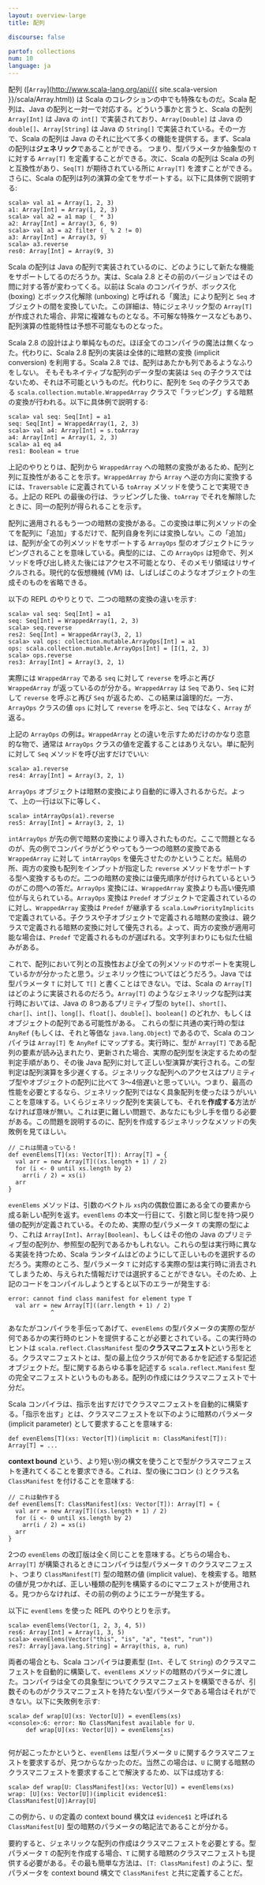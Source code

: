 ```yaml
---
layout: overview-large
title: 配列

discourse: false

partof: collections
num: 10
language: ja
---
```


配列 ([`Array`](http://www.scala-lang.org/api/{{ site.scala-version }}/scala/Array.html)) は Scala のコレクションの中でも特殊なものだ。Scala 配列は、Java の配列と一対一で対応する。どういう事かと言うと、Scala の配列 `Array[Int]` は Java の `int[]` で実装されており、`Array[Double]` は Java の `double[]`、`Array[String]` は Java の `String[]` で実装されている。その一方で、Scala の配列は Java のそれに比べて多くの機能を提供する。まず、Scala の配列は**ジェネリック**であることができる。 つまり、型パラメータか抽象型の `T` に対する `Array[T]` を定義することができる。次に、Scala の配列は Scala の列と互換性があり、`Seq[T]` が期待されている所に `Array[T]` を渡すことができる。さらに、Scala の配列は列の演算の全てをサポートする。以下に具体例で説明する:

    scala> val a1 = Array(1, 2, 3)
    a1: Array[Int] = Array(1, 2, 3)
    scala> val a2 = a1 map (_ * 3)
    a2: Array[Int] = Array(3, 6, 9)
    scala> val a3 = a2 filter (_ % 2 != 0)
    a3: Array[Int] = Array(3, 9)
    scala> a3.reverse
    res0: Array[Int] = Array(9, 3)

Scala の配列は Java の配列で実装されているのに、どのようにして新たな機能をサポートしてるのだろうか。実は、Scala 2.8 とその前のバージョンではその問に対する答が変わってくる。以前は Scala のコンパイラが、ボックス化 (boxing) とボックス化解除 (unboxing) と呼ばれる「魔法」により配列と `Seq` オブジェクトの間を変換していた。この詳細は、特にジェネリック型の `Array[T]` が作成された場合、非常に複雑なものとなる。不可解な特殊ケースなどもあり、配列演算の性能特性は予想不可能なものとなった。

Scala 2.8 の設計はより単純なものだ。ほぼ全てのコンパイラの魔法は無くなった。代わりに、Scala 2.8 配列の実装は全体的に暗黙の変換 (implicit conversion) を利用する。Scala 2.8 では、配列はあたかも列であるようなふりをしない。 そもそもネイティブな配列のデータ型の実装は `Seq` の子クラスではないため、それは不可能というものだ。代わりに、配列を `Seq` の子クラスである `scala.collection.mutable.WrappedArray` クラスで「ラッピング」する暗黙の変換が行われる。以下に具体例で説明する:

    scala> val seq: Seq[Int] = a1
    seq: Seq[Int] = WrappedArray(1, 2, 3)
    scala> val a4: Array[Int] = s.toArray
    a4: Array[Int] = Array(1, 2, 3)
    scala> a1 eq a4
    res1: Boolean = true

上記のやりとりは、配列から `WrappedArray` への暗黙の変換があるため、配列と列に互換性があることを示す。`WrappedArray` から `Array` へ逆の方向に変換するには、`Traversable` に定義されている `toArray` メソッドを使うことで実現できる。上記の REPL の最後の行は、ラッピングした後、`toArray` でそれを解除したときに、同一の配列が得られることを示す。

配列に適用されるもう一つの暗黙の変換がある。この変換は単に列メソッドの全てを配列に「追加」するだけで、配列自身を列には変換しない。この「追加」は、配列が全ての列メソッドをサポートする `ArrayOps` 型のオブジェクトにラッピングされることを意味している。典型的には、この `ArrayOps` は短命で、列メソッドを呼び出し終えた後にはアクセス不可能となり、そのメモリ領域はリサイクルされる。現代的な仮想機械 (VM) は、しばしばこのようなオブジェクトの生成そのものを省略できる。

以下の REPL のやりとりで、二つの暗黙の変換の違いを示す:

    scala> val seq: Seq[Int] = a1
    seq: Seq[Int] = WrappedArray(1, 2, 3)
    scala> seq.reverse
    res2: Seq[Int] = WrappedArray(3, 2, 1)
    scala> val ops: collection.mutable.ArrayOps[Int] = a1
    ops: scala.collection.mutable.ArrayOps[Int] = [I(1, 2, 3)
    scala> ops.reverse
    res3: Array[Int] = Array(3, 2, 1)

実際には `WrappedArray` である `seq` に対して `reverse` を呼ぶと再び `WrappedArray` が返っているのが分かる。`WrappedArray` は `Seq` であり、`Seq` に対して `reverse` を呼ぶと再び `Seq` が返るため、この結果は論理的だ。一方、`ArrayOps` クラスの値 `ops` に対して `reverse` を呼ぶと、`Seq` ではなく、`Array` が返る。

上記の `ArrayOps` の例は。`WrappedArray` との違いを示すためだけのかなり恣意的な物で、通常は `ArrayOps` クラスの値を定義することはありえない。単に配列に対して `Seq` メソッドを呼び出すだけでいい:

    scala> a1.reverse
    res4: Array[Int] = Array(3, 2, 1)

`ArrayOps` オブジェクトは暗黙の変換により自動的に導入されるからだ。よって、上の一行は以下に等しく、

    scala> intArrayOps(a1).reverse
    res5: Array[Int] = Array(3, 2, 1)

`intArrayOps` が先の例で暗黙の変換により導入されたものだ。ここで問題となるのが、先の例でコンパイラがどうやってもう一つの暗黙の変換である `WrappedArray` に対して `intArrayOps` を優先させたのかということだ。結局の所、両方の変換も配列をインプットが指定した `reverse` メソッドをサポートする型へ変換するものだ。二つの暗黙の変換には優先順序が付けられているというのがこの問への答だ。`ArrayOps` 変換には、`WrappedArray` 変換よりも高い優先順位が与えられている。`ArrayOps` 変換は `Predef` オブジェクトで定義されているのに対し、`WrappedArray` 変換は
`Predef` が継承する `scala.LowPriorityImplicits` で定義されている。子クラスや子オブジェクトで定義される暗黙の変換は、親クラスで定義される暗黙の変換に対して優先される。よって、両方の変換が適用可能な場合は、`Predef`
で定義されるものが選ばれる。文字列まわりにも似た仕組みがある。

これで、配列において列との互換性および全ての列メソッドのサポートを実現しているかが分かったと思う。ジェネリック性についてはどうだろう。Java では型パラメータ `T` に対して `T[]` と書くことはできない。では、Scala の `Array[T]` はどのように実装されるのだろう。`Array[T]` のようなジェネリックな配列は実行時においては、Java の 8つあるプリミティブ型の
`byte[]`、`short[]`、`char[]`、`int[]`、`long[]`、`float[]`、`double[]`、`boolean[]` のどれか、もしくはオブジェクトの配列である可能性がある。 これらの型に共通の実行時の型は `AnyRef` (もしくは、それと等価な `java.lang.Object`) であるので、Scala のコンパイラは `Array[T]` を `AnyRef` にマップする。実行時に、型が `Array[T]` である配列の要素が読み込まれたり、更新された場合、実際の配列型を決定するための型判定手順があり、その後 Java 配列に対して正しい型演算が実行される。この型判定は配列演算を多少遅くする。ジェネリックな配列へのアクセスはプリミティブ型やオブジェクトの配列に比べて 3〜4倍遅いと思っていい。つまり、最高の性能を必要とするなら、ジェネリック配列ではなく具象配列を使ったほうがいいことを意味する。いくらジェネリック配列を実装しても、それを**作成する**方法がなければ意味が無い。これは更に難しい問題で、あなたにも少し手を借りる必要がある。この問題を説明するのに、配列を作成するジェネリックなメソッドの失敗例を見てほしい。

    // これは間違っている！
    def evenElems[T](xs: Vector[T]): Array[T] = {
      val arr = new Array[T]((xs.length + 1) / 2)
      for (i <- 0 until xs.length by 2)
        arr(i / 2) = xs(i)
      arr
    }

`evenElems` メソッドは、引数のベクトル `xs`内の偶数位置にある全ての要素から成る新しい配列を返す。`evenElems` の本文一行目にて、引数と同じ型を持つ戻り値の配列が定義されている。そのため、実際の型パラメータ `T` の実際の型により、これは `Array[Int]`、`Array[Boolean]`、もしくはその他の Java のプリミティブ型の配列か、参照型の配列であるかもしれない。これらの型は実行時に異なる実装を持つため、Scala ランタイムはどのようにして正しいものを選択するのだろう。実際のところ、型パラメータ `T` に対応する実際の型は実行時に消去されてしまうため、与えられた情報だけでは選択することができない。そのため、上記のコードをコンパイルしようとすると以下のエラーが発生する:

    error: cannot find class manifest for element type T
      val arr = new Array[T]((arr.length + 1) / 2)
                ^

あなたがコンパイラを手伝ってあげて、`evenElems` の型パタメータの実際の型が何であるかの実行時のヒントを提供することが必要とされている。この実行時のヒントは `scala.reflect.ClassManifest`
型の**クラスマニフェスト**という形をとる。クラスマニフェストとは、型の最上位クラスが何であるかを記述する型記述オブジェクトだ。型に関するあらゆる事を記述する `scala.reflect.Manifest` 型の完全マニフェストというものもある。配列の作成にはクラスマニフェストで十分だ。

Scala コンパイラは、指示を出すだけでクラスマニフェストを自動的に構築する。「指示を出す」とは、クラスマニフェストを以下のように暗黙のパラメータ (implicit parameter) として要求することを意味する:

    def evenElems[T](xs: Vector[T])(implicit m: ClassManifest[T]): Array[T] = ...

**context bound** という、より短い別の構文を使うことで型がクラスマニフェストを連れてくることを要求できる。これは、型の後にコロン (:) とクラス名 `ClassManifest` を付けることを意味する:

    // これは動作する
    def evenElems[T: ClassManifest](xs: Vector[T]): Array[T] = {
      val arr = new Array[T]((xs.length + 1) / 2)
      for (i <- 0 until xs.length by 2)
        arr(i / 2) = xs(i)
      arr
    }

2つの `evenElems` の改訂版は全く同じことを意味する。どちらの場合も、`Array[T]` が構築されるときにコンパイラは型パラメータ `T` のクラスマニフェスト、つまり `ClassManifest[T]` 型の暗黙の値 (implicit value)、を検索する。暗黙の値が見つかれば、正しい種類の配列を構築するのにマニフェストが使用される。見つからなければ、その前の例のようにエラーが発生する。

以下に `evenElems` を使った REPL のやりとりを示す。

    scala> evenElems(Vector(1, 2, 3, 4, 5))
    res6: Array[Int] = Array(1, 3, 5)
    scala> evenElems(Vector("this", "is", "a", "test", "run"))
    res7: Array[java.lang.String] = Array(this, a, run)

両者の場合とも、Scala コンパイラは要素型 (`Int`、そして `String`) のクラスマニフェストを自動的に構築して、`evenElems` メソッドの暗黙のパラメータに渡した。コンパイラは全ての具象型についてクラスマニフェストを構築できるが、引数そのものがクラスマニフェストを持たない型パラメータである場合はそれができない。以下に失敗例を示す:

    scala> def wrap[U](xs: Vector[U]) = evenElems(xs)
    <console>:6: error: No ClassManifest available for U.
         def wrap[U](xs: Vector[U]) = evenElems(xs)
                                               ^

何が起こったかというと、`evenElems` は型パラメータ `U` に関するクラスマニフェストを要求するが、見つからなかったのだ。当然この場合は、`U` に関する暗黙のクラスマニフェストを要求することで解決するため、以下は成功する:

    scala> def wrap[U: ClassManifest](xs: Vector[U]) = evenElems(xs)
    wrap: [U](xs: Vector[U])(implicit evidence$1: ClassManifest[U])Array[U]

この例から、`U` の定義の context bound 構文は `evidence$1` と呼ばれる `ClassManifest[U]` 型の暗黙のパラメータの略記法であることが分かる。

要約すると、ジェネリックな配列の作成はクラスマニフェストを必要とする。型パラメータ `T` の配列を作成する場合、`T` に関する暗黙のクラスマニフェストも提供する必要がある。その最も簡単な方法は、`[T: ClassManifest]` のように、型パラメータを context bound 構文で `ClassManifest` と共に定義することだ。
